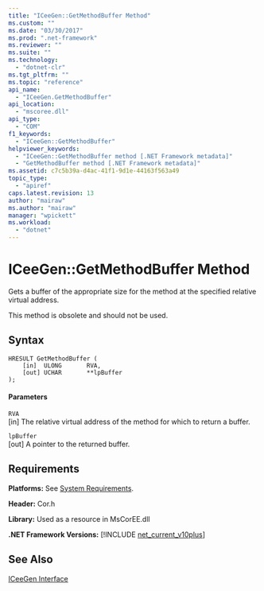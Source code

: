 ```yaml
---
title: "ICeeGen::GetMethodBuffer Method"
ms.custom: ""
ms.date: "03/30/2017"
ms.prod: ".net-framework"
ms.reviewer: ""
ms.suite: ""
ms.technology: 
  - "dotnet-clr"
ms.tgt_pltfrm: ""
ms.topic: "reference"
api_name: 
  - "ICeeGen.GetMethodBuffer"
api_location: 
  - "mscoree.dll"
api_type: 
  - "COM"
f1_keywords: 
  - "ICeeGen::GetMethodBuffer"
helpviewer_keywords: 
  - "ICeeGen::GetMethodBuffer method [.NET Framework metadata]"
  - "GetMethodBuffer method [.NET Framework metadata]"
ms.assetid: c7c5b39a-d4ac-41f1-9d1e-44163f563a49
topic_type: 
  - "apiref"
caps.latest.revision: 13
author: "mairaw"
ms.author: "mairaw"
manager: "wpickett"
ms.workload: 
  - "dotnet"
---
```

# ICeeGen::GetMethodBuffer Method
Gets a buffer of the appropriate size for the method at the specified relative virtual address.  
  
 This method is obsolete and should not be used.  
  
## Syntax  
  
```  
HRESULT GetMethodBuffer (  
    [in]  ULONG       RVA,  
    [out] UCHAR       **lpBuffer  
);  
```  
  
#### Parameters  
 `RVA`  
 [in] The relative virtual address of the method for which to return a buffer.  
  
 `lpBuffer`  
 [out] A pointer to the returned buffer.  
  
## Requirements  
 **Platforms:** See [System Requirements](../../../../docs/framework/get-started/system-requirements.md).  
  
 **Header:** Cor.h  
  
 **Library:** Used as a resource in MsCorEE.dll  
  
 **.NET Framework Versions:** [!INCLUDE [net_current_v10plus](../../../../includes/net-current-v10plus-md.md)]  
  
## See Also  
 [ICeeGen Interface](../../../../docs/framework/unmanaged-api/metadata/iceegen-interface.md)
